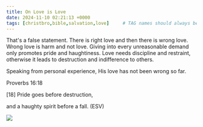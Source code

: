 ```yaml
---
title: On Love is Love
date: 2024-11-10 02:21:13 +0000
tags: [christbro,bible,salvation,love]     # TAG names should always be lowercase
---
```


That's a false statement. There is right love and then there is wrong love. Wrong love is harm and not love. Giving into every unreasonable demand only promotes pride and haughtiness. Love needs discipline and restraint, otherwise it leads to destruction and indifference to others.

Speaking from personal experience, His love has not been wrong so far.

Proverbs 16:18

[18] Pride goes before destruction,

and a haughty spirit before a fall. (ESV)

![](/53c51329ff9196c98357eadb461c9669.jpg)
